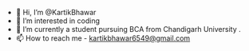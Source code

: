 - 👋 Hi, I’m @KartikBhawar
- 👀 I’m interested in coding
- 🌱 I’m currently a student pursuing BCA from Chandigarh University .
- 📫 How to reach me - kartikbhawar6549@gmail.com

<!---
studentKartik/studentKartik is a ✨ special ✨ repository because its `README.md` (this file) appears on your GitHub profile.
You can click the Preview link to take a look at your changes.
--->
